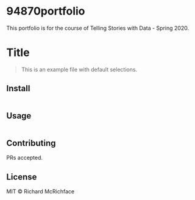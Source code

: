 # 94870portfolio
This portfolio is for the course of Telling Stories with Data - Spring 2020.
# Title

> This is an example file with default selections.

## Install

```
```

## Usage

```
```

## Contributing

PRs accepted.

## License

MIT © Richard McRichface
